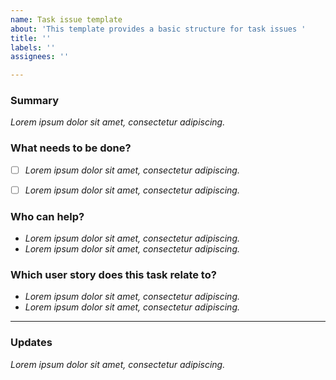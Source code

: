 ```yaml
---
name: Task issue template
about: 'This template provides a basic structure for task issues '
title: ''
labels: ''
assignees: ''

---
```


<!--
Please complete the following sections when you open an issue. You are encouraged to keep this top level comment box updated as you develop and respond to reviews. Please also assign the appropriate label (or labels) to your issue. Note that text within html comment tags will not be rendered.
This template is based on one used by The Turing Way.
-->
### Summary

<!-- Please provide a detailed description of the change or addition you are proposing, or the question you're asking. Please provide as much context as possible and link to related issues and/or pull requests.
-->

*Lorem ipsum dolor sit amet, consectetur adipiscing.*

### What needs to be done?

<!-- We suggest using bullets (indicated by * or -) and filled checkboxes [x] here -->

- [ ] *Lorem ipsum dolor sit amet, consectetur adipiscing.*
- [ ] *Lorem ipsum dolor sit amet, consectetur adipiscing.*


### Who can help?

<!-- We suggest using bullets (indicated by * or -) and filled checkboxes [x] here -->

* *Lorem ipsum dolor sit amet, consectetur adipiscing.*
* *Lorem ipsum dolor sit amet, consectetur adipiscing.*

### Which user story does this task relate to?

<!-- We suggest using bullets (indicated by * or -) and filled checkboxes [x] here -->

* *Lorem ipsum dolor sit amet, consectetur adipiscing.*
* *Lorem ipsum dolor sit amet, consectetur adipiscing.*

---

### Updates

<!-- To avoid that others have to read through the full thread of comments, please update the initial issue with important updates (e.g. decisions taken) regularly. You can update the task list and summary above directly (this is encouraged!) or add new information below in this new section.
-->

*Lorem ipsum dolor sit amet, consectetur adipiscing.*
